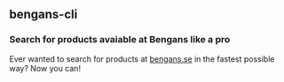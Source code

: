 ## bengans-cli

### Search for products avaiable at Bengans like a pro
Ever wanted to search for products at [bengans.se](https://bengans.se) in the fastest possible way? Now you can!
